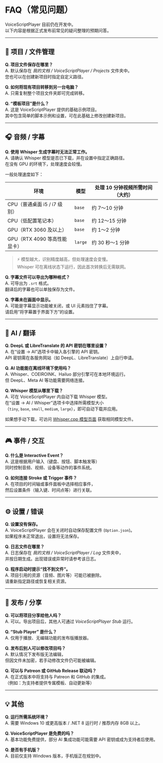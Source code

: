 # FAQ（常见问题）

VoiceScriptPlayer 目前仍在开发中。  
以下内容是根据正式发布前常见的疑问整理的预期问答。

---

## 🧩 项目 / 文件管理

**Q. 项目文件保存在哪里？**  
A. 默认保存在 *我的文档 / VoiceScriptPlayer / Projects* 文件夹中。  
您也可以在创建新项目时指定自定义路径。

**Q. 如何将现有项目转移到另一台电脑？**  
A. 只需复制整个项目文件夹即可完成转移。

**Q. “模板项目”是什么？**  
A. 这是 VoiceScriptPlayer 提供的基础示例项目。  
其中包含简单的脚本示例和设置，可在此基础上修改创建新项目。

---

## 🎧 音频 / 字幕

**Q. 使用 Whisper 生成字幕时无法正常工作。**  
A. 请确认 Whisper 模型是否已下载，并在设置中指定正确路径。  
在没有 GPU 的环境下，处理速度会较慢。

一般处理速度如下：

| 环境 | 模型 | 处理 10 分钟视频所需时间（大约） |
|------|------|----------------------------|
| CPU（普通桌面 i5 / i7 级别） | `base` | 约 7〜10 分钟 |
| CPU（低配置笔记本） | `base` | 约 12〜15 分钟 |
| GPU（RTX 3060 及以上） | `base` | 约 1〜2 分钟 |
| GPU（RTX 4090 等高性能显卡） | `large` | 约 30 秒〜1 分钟 |

> ⚡ 模型越大，识别精度越高，但处理速度会变慢。  
> Whisper 可在离线状态下运行，因此首次转换后无需联网。

**Q. 字幕文件可以导出为哪种格式？**  
A. 可导出为 `.srt` 格式。  
翻译后的字幕也可以单独保存为文件。

**Q. 字幕未在画面中显示。**  
A. 可能是字幕显示功能被关闭，或 UI 元素挡住了字幕。  
请启用“将字幕置于界面下方”的设置。

---

## 🤖 AI / 翻译

**Q. DeepL 或 LibreTranslate 的 API 密钥在哪里设置？**  
A. 在“设置 → AI”选项卡中输入各引擎的 API 密钥。  
API 密钥需在各服务网站（如 DeepL、LibreTranslate）上自行申请。

**Q. AI 功能能在离线环境下使用吗？**  
A. Whisper、COEIROINK、Hailuo 部分引擎可在本地环境运行。  
但 DeepL、Meta AI 等功能需要网络连接。

**Q. Whisper 模型从哪里下载？**  
A. 可在 VoiceScriptPlayer 内自动下载 Whisper 模型。  
在“设置 → AI / Whisper”选项卡中选择所需模型大小  
（`tiny`, `base`, `small`, `medium`, `large`），即可自动下载并应用。

如果想手动下载，可访问 [Whisper.cpp 模型页面](https://huggingface.co/ggerganov/whisper.cpp) 获取相同模型文件。

---

## 🎮 事件 / 交互

**Q. 什么是 Interactive Event？**  
A. 这是根据用户输入（键盘、按钮、脚本触发等）  
同时控制音频、视频、设备等动作的事件系统。

**Q. 如何连接 Stroke 或 Trigger 事件？**  
A. 在项目的时间轴或事件面板中选择相应事件，  
然后设置条件（输入键、时间点等）进行关联。

---

## ⚙️ 设置 / 错误

**Q. 设置没有保存。**  
A. VoiceScriptPlayer 会在关闭时自动保存配置文件 (`Option.json`)。  
如果程序未正常退出，设置将无法保存。

**Q. 日志文件在哪里？**  
A. 日志保存在 *我的文档 / VoiceScriptPlayer / Log* 文件夹中，  
并按日期生成。出现错误或异常时请参考该日志。

**Q. 程序启动时提示“找不到文件”。**  
A. 项目引用的资源（音频、图片等）可能已被删除。  
请重新指定路径或恢复相关资源。

---

## 🚀 发布 / 分享

**Q. 可以将项目分享给他人吗？**  
A. 可以。导出项目后，其他人可通过 *VoiceScriptPlayer Stub* 运行。

**Q. “Stub Player” 是什么？**  
A. 仅用于播放、无编辑功能的发布版播放器。

**Q. 发布后别人可以修改项目吗？**  
A. 默认情况下发布版无法编辑，  
但因文件未加密，若手动修改文件仍可能被编辑。

**Q. 可以与 Patreon 或 GitHub Release 联动吗？**  
A. 在正式版本中将支持与 Patreon 和 GitHub 的集成。  
（例如：为支持者提供专属模板、自动更新等）

---

## 💡 其他

**Q. 运行所需系统环境？**  
A. 需要 Windows 10 或更高版本 / .NET 8 运行时 / 推荐内存 8GB 以上。

**Q. VoiceScriptPlayer 是免费的吗？**  
A. 基本功能免费提供，部分 AI 集成功能可能需要 API 密钥或成为支持者后使用。

**Q. 是否有手机版？**  
A. 目前仅支持 Windows 版本，手机版正在规划中。

